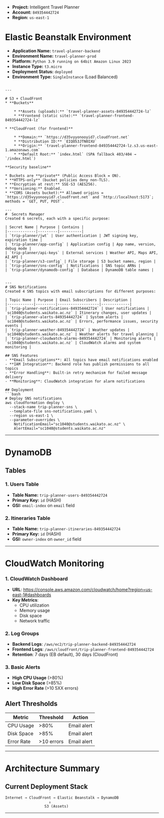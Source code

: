 * **Project:** Intelligent Travel Planner
* **Account:** `849354442724`
* **Region:** `us-east-1`


# Elastic Beanstalk Environment
* **Application Name:** `travel-planner-backend`
* **Environment Name:** `travel-planner-prod`
* **Platform:** `Python 3.9 running on 64bit Amazon Linux 2023`
* **Instance Type:** `t3.micro`
* **Deployment Status:** `deployed`
* **Environment Type:** `SingleInstance` (Load Balanced)
```

---

# S3 + CloudFront
* **Buckets**

    * **Assets (uploads):** `travel-planner-assets-849354442724-lz`
    * **Frontend (static site):** `travel-planner-frontend-849354442724-lz`
  
* **CloudFront (for frontend)**

    * **Domain:** `https://d35vyyonooyid7.cloudfront.net`
    * **Distribution ID:** `EIQO53JTN0IXU`
    * **Origin:** `travel-planner-frontend-849354442724-lz.s3.us-east-1.amazonaws.com`
    * **Default Root:** `index.html` (SPA fallback 403/404 → `/index.html`)

**Security baseline**

* Buckets are **private** (Public Access Block = ON).
* **HTTPS-only** (bucket policies deny non-TLS).
* **Encryption at rest:** SSE-S3 (AES256).
* **Versioning:** Enabled.
* **CORS (Assets bucket):** Allowed origins = `https://d35vyyonooyid7.cloudfront.net` and `http://localhost:5173`; methods = `GET, PUT, POST`.

---
#  Secrets Manager
Created 6 secrets, each with a specific purpose:

| Secret Name | Purpose | Contains |
|-------------|---------|----------|
| `trip-planner/jwt` | User authentication | JWT signing key, expiration time |
| `trip-planner/app-config` | Application config | App name, version, debug mode |
| `trip-planner/api-keys` | External services | Weather API, Maps API, AI API |
| `trip-planner/s3-config` | File storage | S3 bucket names, region |
| `trip-planner/sns-config` | Notifications | SNS topic ARNs |
| `trip-planner/dynamodb-config` | Database | DynamoDB table names |


---
# SNS Notifications
Created 4 SNS topics with email subscriptions for different purposes:

| Topic Name | Purpose | Email Subscribers | Description |
|------------|---------|-------------------|-------------|
| `trip-planner-notifications-849354442724` | User notifications | `sc1040@students.waikato.ac.nz` | Itinerary changes, user updates |
| `trip-planner-alerts-849354442724` | System alerts | `sc1040@students.waikato.ac.nz` | Errors, performance issues, security events |
| `trip-planner-weather-849354442724` | Weather updates | `sc1040@students.waikato.ac.nz` | Weather alerts for travel planning |
| `trip-planner-cloudwatch-alarms-849354442724` | Monitoring alerts | `sc1040@students.waikato.ac.nz` | CloudWatch alarms and system monitoring |

## SNS Features
- **Email Subscriptions**: All topics have email notifications enabled
- **IAM Integration**: Backend role has publish permissions to all topics
- **Error Handling**: Built-in retry mechanism for failed message delivery
- **Monitoring**: CloudWatch integration for alarm notifications

## Deployment
```bash
# Deploy SNS notifications
aws cloudformation deploy \
  --stack-name trip-planner-sns \
  --template-file sns-notifications.yaml \
  --region us-east-1 \
  --parameter-overrides \
    NotificationEmail="sc1040@students.waikato.ac.nz" \
    AlertEmail="sc1040@students.waikato.ac.nz"
```

---

# DynamoDB
## Tables

### 1. **Users Table**
- **Table Name:** `trip-planner-users-849354442724`
- **Primary Key:** `id` (HASH)
- **GSI:** `email-index` on `email` field

### 2. **Itineraries Table**
- **Table Name:** `trip-planner-itineraries-849354442724`
- **Primary Key:** `id` (HASH)
- **GSI:** `owner-index` on `owner_id` field

---
# CloudWatch Monitoring

### 1. **CloudWatch Dashboard**
- **URL**: https://console.aws.amazon.com/cloudwatch/home?region=us-east-1#dashboards
- **Key Metrics**:
    - CPU utilization
    - Memory usage
    - Disk space
    - Network traffic

### 2. **Log Groups**
- **Backend Logs**: `/aws/ec2/trip-planner-backend-849354442724`
- **Frontend Logs**: `/aws/cloudfront/trip-planner-frontend-849354442724`
- **Retention**: 7 days (EB default), 30 days (CloudFront)

### 3. **Basic Alerts**
- **High CPU Usage** (>80%)
- **Low Disk Space** (>85%)
- **High Error Rate** (>10 5XX errors)

## Alert Thresholds

| Metric | Threshold | Action |
|--------|-----------|--------|
| CPU Usage | >80% | Email alert |
| Disk Space | >85% | Email alert |
| Error Rate | >10 errors | Email alert |

---

# Architecture Summary

## Current Deployment Stack
```
Internet → CloudFront → Elastic Beanstalk → DynamoDB
                    ↓
                  S3 (Assets)
```
---